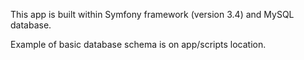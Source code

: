 This app is built within Symfony framework (version 3.4) and MySQL database.

Example of basic database schema is on app/scripts location.



